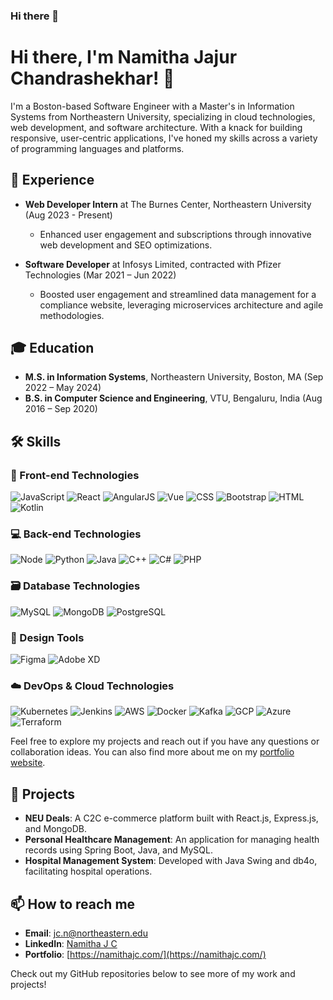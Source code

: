 ### Hi there 👋

# Hi there, I'm Namitha Jajur Chandrashekhar! 👋

I'm a Boston-based Software Engineer with a Master's in Information Systems from Northeastern University, specializing in cloud technologies, web development, and software architecture. With a knack for building responsive, user-centric applications, I've honed my skills across a variety of programming languages and platforms.

## 💼 Experience

- **Web Developer Intern** at The Burnes Center, Northeastern University (Aug 2023 - Present)
  - Enhanced user engagement and subscriptions through innovative web development and SEO optimizations.

- **Software Developer** at Infosys Limited, contracted with Pfizer Technologies (Mar 2021 – Jun 2022)
  - Boosted user engagement and streamlined data management for a compliance website, leveraging microservices architecture and agile methodologies.

## 🎓 Education

- **M.S. in Information Systems**, Northeastern University, Boston, MA (Sep 2022 – May 2024)
- **B.S. in Computer Science and Engineering**, VTU, Bengaluru, India (Aug 2016 – Sep 2020)

## 🛠 Skills

### 🌈 Front-end Technologies
![JavaScript](https://img.shields.io/badge/-JavaScript-F0DB4F?style=for-the-badge&logo=javascript&logoColor=black)
![React](https://img.shields.io/badge/-React-61DBFB?style=for-the-badge&logo=react&logoColor=black)
![AngularJS](https://img.shields.io/badge/-AngularJS-E23237?style=for-the-badge&logo=angularjs&logoColor=white)
![Vue](https://img.shields.io/badge/-Vue-42b883?style=for-the-badge&logo=vue.js&logoColor=white)
![CSS](https://img.shields.io/badge/-CSS-264de4?style=for-the-badge&logo=css3&logoColor=white)
![Bootstrap](https://img.shields.io/badge/-Bootstrap-563D7C?style=for-the-badge&logo=bootstrap&logoColor=white)
![HTML](https://img.shields.io/badge/-HTML-E34C26?style=for-the-badge&logo=html5&logoColor=white)
![Kotlin](https://img.shields.io/badge/-Kotlin-7F52FF?style=for-the-badge&logo=kotlin&logoColor=white)

### 💻 Back-end Technologies
![Node](https://img.shields.io/badge/-Node.js-3C873A?style=for-the-badge&logo=node.js&logoColor=white)
![Python](https://img.shields.io/badge/-Python-3776AB?style=for-the-badge&logo=python&logoColor=white)
![Java](https://img.shields.io/badge/-Java-007396?style=for-the-badge&logo=java&logoColor=white)
![C++](https://img.shields.io/badge/-C++-00599C?style=for-the-badge&logo=c%2B%2B&logoColor=white)
![C#](https://img.shields.io/badge/-C%23-239120?style=for-the-badge&logo=c-sharp&logoColor=white)
![PHP](https://img.shields.io/badge/-PHP-777BB4?style=for-the-badge&logo=php&logoColor=white)

### 🗃️ Database Technologies
![MySQL](https://img.shields.io/badge/-MySQL-4479A1?style=for-the-badge&logo=mysql&logoColor=white)
![MongoDB](https://img.shields.io/badge/-MongoDB-47A248?style=for-the-badge&logo=mongodb&logoColor=white)
![PostgreSQL](https://img.shields.io/badge/-PostgreSQL-336791?style=for-the-badge&logo=postgresql&logoColor=white)

### 🎨 Design Tools
![Figma](https://img.shields.io/badge/-Figma-F24E1E?style=for-the-badge&logo=figma&logoColor=white)
![Adobe XD](https://img.shields.io/badge/-Adobe%20XD-FF61F6?style=for-the-badge&logo=adobe-xd&logoColor=white)

### ☁️ DevOps & Cloud Technologies
![Kubernetes](https://img.shields.io/badge/-Kubernetes-326CE5?style=for-the-badge&logo=kubernetes&logoColor=white)
![Jenkins](https://img.shields.io/badge/-Jenkins-D24939?style=for-the-badge&logo=jenkins&logoColor=white)
![AWS](https://img.shields.io/badge/-AWS-232F3E?style=for-the-badge&logo=amazon-aws&logoColor=white)
![Docker](https://img.shields.io/badge/-Docker-2496ED?style=for-the-badge&logo=docker&logoColor=white)
![Kafka](https://img.shields.io/badge/-Kafka-231F20?style=for-the-badge&logo=apache-kafka&logoColor=white)
![GCP](https://img.shields.io/badge/-GCP-4285F4?style=for-the-badge&logo=google-cloud&logoColor=white)
![Azure](https://img.shields.io/badge/-Azure-0078D4?style=for-the-badge&logo=microsoft-azure&logoColor=white)
![Terraform](https://img.shields.io/badge/-Terraform-7B42BC?style=for-the-badge&logo=terraform&logoColor=white)

Feel free to explore my projects and reach out if you have any questions or collaboration ideas. You can also find more about me on my [portfolio website](https://namithajc.com/).



## 🚀 Projects

- **NEU Deals**: A C2C e-commerce platform built with React.js, Express.js, and MongoDB.
- **Personal Healthcare Management**: An application for managing health records using Spring Boot, Java, and MySQL.
- **Hospital Management System**: Developed with Java Swing and db4o, facilitating hospital operations.

## 📫 How to reach me

- **Email**: jc.n@northeastern.edu
- **LinkedIn**: [Namitha J C](https://www.linkedin.com/in/namitha-j-c/)
- **Portfolio**: [https://namithajc.com/](https://namithajc.com/)

Check out my GitHub repositories below to see more of my work and projects!



<!--
**Njc27/Njc27** is a ✨ _special_ ✨ repository because its `README.md` (this file) appears on your GitHub profile.

Here are some ideas to get you started:

- 🔭 I’m currently working on ...
- 🌱 I’m currently learning ...
- 👯 I’m looking to collaborate on ...
- 🤔 I’m looking for help with ...
- 💬 Ask me about ...
- 📫 How to reach me: ...
- 😄 Pronouns: ...
- ⚡ Fun fact: ...
-->

